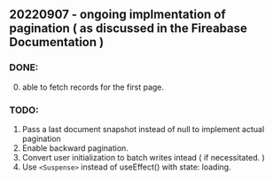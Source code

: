 ## 20220907 - ongoing implmentation of pagination ( as discussed in the Fireabase Documentation )
### DONE:
 0. able to fetch records for the first page. 
### TODO:
 1. Pass a last document snapshot instead of null to implement actual pagination
 2. Enable backward pagination.
 3. Convert user initialization to batch writes intead ( if necessitated. )
 4. Use `<Suspense>` instead of useEffect() with state: loading.